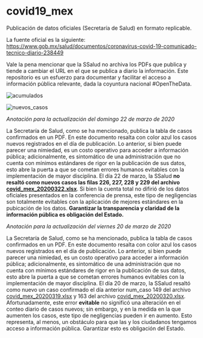 # covid19_mex
Publicación de datos oficiales (Secretaría de Salud) en formato replicable.

La fuente oficial es la siguiente: https://www.gob.mx/salud/documentos/coronavirus-covid-19-comunicado-tecnico-diario-238449

Vale la pena mencionar que la SSalud no archiva los PDFs que publica y tiende a cambiar el URL en el que se publica a diario la información. Este repositorio es un esfuerzo para documentar y facilitar el acceso a información pública relevante, dada la coyuntura nacional #OpenTheData.



![acumulados](https://github.com/guzmart/covid19_mex/blob/master/03_gra%CC%81ficas/01_acumulados_2020_03_23.png)


![nuevos_casos](https://github.com/guzmart/covid19_mex/blob/master/03_gra%CC%81ficas/02_nuevos_2020_03_23.png)




*Anotación para la actualización del domingo 22 de marzo de 2020*

La Secretaría de Salud, como se ha mencionado, publica la tabla de casos confirmados en un PDF. En este documento resalta con color azul los casos nuevos registrados en el día de publicación. Lo anterior, si bien puede parecer una nimiedad, es un costo operativo para acceder a información pública; adicionalmente, es sintomático de una administración que no cuenta con mínimos estándares de rigor en la publicación de sus datos, esto abre la puerta a que se cometan errores humanos evitables con la implementación de mayor disciplina. El día 22 de marzo, la SSalud **no resaltó como nuevos casos las filas 226, 227, 228 y 229 del archivo [covid_mex_20200322.xlsx](https://github.com/guzmart/covid19_mex/blob/master/01_datos/covid_mex_20200319.xlsx)**. Si bien la cuenta total no difirió de los datos oficiales presentados en la conferencia de prensa, este tipo de negligencias son totalmente evitables con la aplicación de mejores estándares en la pubicación de los datos. **Garantizar la transparencia y claridad de la información pública es obligación del Estado.**



*Anotación para la actualización del viernes 20 de marzo de 2020*

La Secretaría de Salud, como se ha mencionado, publica la tabla de casos confirmados en un PDF. En este documento resalta con color azul los casos nuevos registrados en el día de publicación. Lo anterior, si bien puede parecer una nimiedad, es un costo operativo para acceder a información pública; adicionalmente, es sintomático de una administración que no cuenta con mínimos estándares de rigor en la publicación de sus datos, esto abre la puerta a que se cometan errores humanos evitables con la implementación de mayor disciplina. El día 20 de marzo, la SSalud resaltó como nuevo un caso confirmado el día anterior num_caso 149 del archivo [covid_mex_20200319.xlsx](https://github.com/guzmart/covid19_mex/blob/master/01_datos/covid_mex_20200319.xlsx) y 163 del archivo [covid_mex_20200320.xlsx](https://github.com/guzmart/covid19_mex/blob/master/01_datos/covid_mex_20200320.xlsx). Afortunadamente, este error **evitable** no significó una alteración en el conteo diario de casos nuevos; sin embargo, y en la medida en la que aumenten los casos, este tipo de negligencias pueden ir en aumento. Esto representa, al menos, un obstáculo para que las y los ciudadanos tengamos acceso a información pública. Garantizar esto es obligación del Estado.
